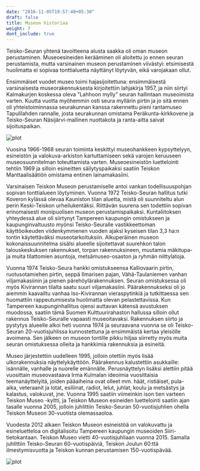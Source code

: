 ```yaml
---
date: "2016-11-05T19:57:40+05:30"
draft: false
title: Museon historiaa
weight: 7
dont_include: true
---
```


Teisko-Seuran yhtenä tavoitteena alusta saakka oli oman museon perustaminen. Museoesineiden kerääminen oli aloitettu jo ennen seuran perustamista, mutta varsinainen museon perustaminen viivästyi: etsimisestä huolimatta ei sopivaa tonttialuetta näyttänyt löytyvän, eikä varojakaan ollut.

Ensimmäiset vuodet museo toimi hajasijoitettuna: ensimmäisestä varsinaisesta museorakennuksesta kirjoitettiin lahjakirja 1957, ja niin siirtyi Kalmakurjen koskessa oleva ”Lahhoon mylly” seuran hallintaan museoimista varten. Kuutta vuotta myöhemmin osti seura myllärin pirtin ja jo sitä ennen oli yhteistoiminnassa seurakunnan kanssa rakennettu pieni rantamuseo Tapulilahden rannalle, josta seurakunnan omistama Peräkunta-kirkkovene ja Teisko-Seuran Näsijärvi-mallinen nuottakota ja ranta-aitta saivat sijoituspaikan.

![plot](teiskoseura/img/museorikki.jpg)

Vuosina 1966-1968 seuran toiminta keskittyi museohankkeen kypsyttelyyn, esineistön ja valokuva-arkiston kartuttamiseen sekä varojen keruuseen museosuunnitelman toteuttamista varten. Museoesineistön luettelointi tehtiin 1969 ja silloin esineitten säilytyspaikaksi saatiin Teiskon Manttaalisäätiön omistama entinen lainamakasiini.

Varsinaisen Teiskon Museon perustamiselle antoi vankan todellisuuspohjan sopivan tonttialueen löytyminen. Vuonna 1972 Teisko-Seuran hallitus tutki Koveron kylässä olevaa Kauniston tilan aluetta, mistä oli suunniteltu alun perin Keski-Teiskon urheilukentäksi. Riittävän suurena sen todettiin sopivan erinomaisesti monipuolisen museon perustamispaikaksi. Kuntaliitoksen yhteydessä alue oli siirtynyt Tampereen kaupungin omistukseen ja kaupunginvaltuusto myönsi Teisko-Seuralle vastikkeettoman käyttöoikeuden viidenkymmenen vuoden ajaksi kyseisen tilan 3,3 ha:n tontin käytettäväksi museotarkoituksiin.
Alkuperäinen museon kokonaissuunnitelma sisälsi alueelle sijoitettavat suurehkon talon talouskeskuksen rakennukset, torpan rakennuksineen, muutamia mäkitupa- ja muita tilattomien asuntoja, metsämuseo-osaston ja ryhmän niittylatoja.

Vuonna 1974 Teisko-Seura hankki omistukseensa Kalliovaarin pirtin, ruotusotamiehen pirtin, seppä Ilmarisen pajan, Vähä-Taulaniemen vanhan viljamakasiinin ja pienen pärehöylärakennuksen. Seuran omistuksessa oli myös Kivirannan tilalta saatu suuri viljamakasiini. Päärakennukseksi oli jo aiemmin kaavailtu vanhaa Iso-Kivirannan vieraspytinkiä ja tutkittaessa sen huomattiin rappeutumisesta huolimatta olevan pelastettavissa. Kun Tampereen kaupunginhallitus ojensi auttavan kätensä avustuksen muodossa, saatiin tämä Suomen Kulttuurirahaston hallussa silloin ollut rakennus Teisko-Seuralle vapaasti museoitavaksi. Rakennuksen siirto ja pystytys alueelle alkoi heti vuonna 1974 ja seuraavana vuonna se oli Teisko-Seuran 20-vuotisjuhlissa kunnostettuna ja ensimmäistä kertaa yleisölle avoimena.
Sen jälkeen on museon tontille pikku hiljaa siirretty myös muita seuran omistuksessa olleita ja hankkimia rakennuksia ja esineitä.

Museo järjestettiin uudelleen 1995, jolloin otettiin myös lisää ulkorakennuksia näyttelykäyttöön. Päärakennus kalustettiin asukkaille: isännälle, vanhalle ja nuorelle emännälle.
Perusnäyttelyn lisäksi alettiin pitää vuosittain museovastaava Irma Kulmalan ideoimia vuosittaisia teemanäyttelyitä, joiden pääaiheina ovat olleet mm. häät, ristiäiset, pula-aika, veteraanit ja lotat, esiliinat, radiot, lelut, juhlat, koulu ja metsästys ja kalastus, valokuvat, jne.
Vuonna 1995 saatiin viimeinkin ison tien varteen Teiskon Museo -kyltti, ja Teiskon Museon esineiden luettelointi saatiin ajan tasalle vuonna 2005, jolloin juhlittiin Teisko-Seuran 50-vuotisjuhlien ohella Teiskon Museon 30-vuotista olemassaoloa.

Vuodesta 2012 alkaen Teiskon Museon esineistöä on valokuvattu ja esineluetteloa on digitalisoitu Tampereen kaupungin museoiden Siiri-tietokantaan.
Teiskon Museo vietti 40-vuotisjuhliaan vuonna 2015. Samalla juhlittiin Teisko-Seuran 60-vuotispäiviä, Teiskon Joulun 60:ttä ilmestymisvuotta ja Teiskon kunnan perustamisen 150-vuotispävää.

![plot](/teiskoseura/img/museo.png)
